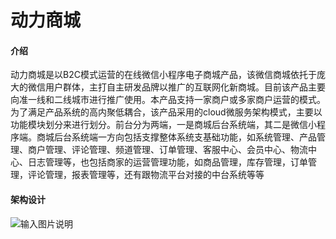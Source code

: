 # 动力商城

#### 介绍
动力商城是以B2C模式运营的在线微信小程序电子商城产品，该微信商城依托于庞大的微信用户群体，主打自主研发品牌以推广的互联网化新商城。目前该产品主要向准一线和二线城市进行推广使用。本产品支持一家商户或多家商户运营的模式。为了满足产品系统的高内聚低耦合，该产品采用的cloud微服务架构模式，主要以功能模块划分来进行划分。前台分为两端，一是商城后台系统端，其二是微信小程序端。商城后台系统端一方向包括支撑整体系统支基础功能，如系统管理、产品管理、商户管理、评论管理、频道管理、订单管理、客服中心、会员中心、物流中心、日志管理等，也包括商家的运营管理功能，如商品管理，库存管理，订单管理，评论管理，报表管理等，还有跟物流平台对接的中台系统等等

#### 架构设计

![输入图片说明](https://foruda.gitee.com/images/1668674983394061319/5e9f5c82_10672915.png "屏幕截图")



